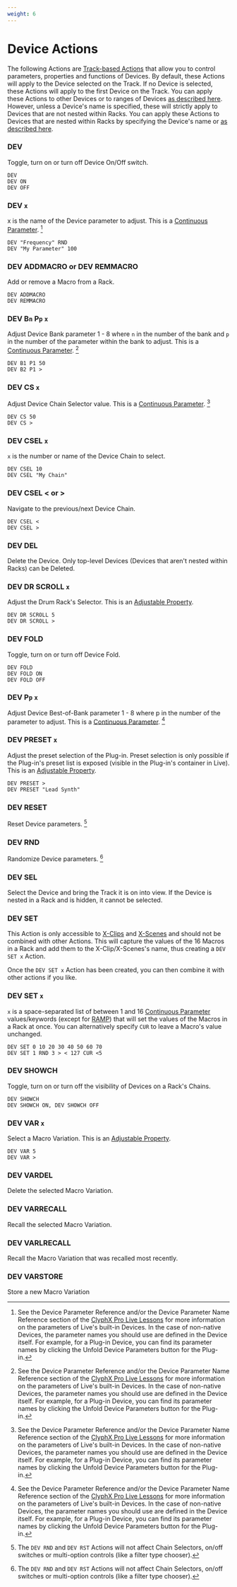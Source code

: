 ```yaml
---
weight: 6
---
```


# Device Actions

The following Actions are [Track-based Actions](/manual/general-action-information/#track-based-actions) that allow you to control parameters, properties and functions of Devices. By default, these Actions will apply to the Device selected on the Track. If no Device is selected, these Actions will apply to the first Device on the Track. You can apply these Actions to other Devices or to ranges of Devices [as described here](/manual/general-action-information/#applying-actions-to-specific-objects-and-ranges). However, unless a Device's name is specified, these will strictly apply to Devices that are not nested within Racks. You can apply these Actions to Devices that are nested within Racks by specifying the Device's name or [as described here](/manual/general-action-information/#applying-actions-to-nested-devices).


### DEV

Toggle, turn on or turn off Device On/Off switch.

```
DEV
DEV ON
DEV OFF
```

### DEV `x`

x is the name of the Device parameter to adjust. This is a [Continuous Parameter](/manual/general-action-information#continuous-parameters). [^1]

```
DEV "Frequency" RND
DEV "My Parameter" 100
```

### DEV ADDMACRO or DEV REMMACRO

Add or remove a Macro from a Rack. 

```
DEV ADDMACRO
DEV REMMACRO
```

### DEV B`n` P`p` `x`

Adjust Device Bank parameter 1 - 8 where `n` in the number of the bank and `p` in the number of the parameter within the bank to adjust. This is a [Continuous Parameter](/manual/general-action-information#continuous-parameters). [^1]

```
DEV B1 P1 50
DEV B2 P1 >
```

### DEV CS `x`

Adjust Device Chain Selector value. This is a [Continuous Parameter](/manual/general-action-information#continuous-parameters). [^1]

```
DEV CS 50
DEV CS >
```

### DEV CSEL `x`

`x` is the number or name of the Device Chain to select. 

```
DEV CSEL 10
DEV CSEL "My Chain"
```

### DEV CSEL < or >

Navigate to the previous/next Device Chain. 

```
DEV CSEL <
DEV CSEL >
```

### DEV DEL 

Delete the Device. Only top-level Devices (Devices that aren't nested within Racks) can be Deleted.

### DEV DR SCROLL `x`

Adjust the Drum Rack's Selector. This is an [Adjustable Property](/manual/general-action-information/#adjustable-properties).

```
DEV DR SCROLL 5
DEV DR SCROLL >
```

### DEV FOLD

Toggle, turn on or turn off Device Fold.

```
DEV FOLD
DEV FOLD ON
DEV FOLD OFF
```

### DEV P`p` `x`

Adjust Device Best-of-Bank parameter 1 - 8 where p in the number of the parameter to adjust. This is a [Continuous Parameter](/manual/general-action-information#continuous-parameters). [^1]

### DEV PRESET `x`

Adjust the preset selection of the Plug-in. Preset selection is only possible if the Plug-in's preset list is exposed (visible in the Plug-in's container in Live). This is an [Adjustable Property](/manual/general-action-information/#adjustable-properties).

```
DEV PRESET >
DEV PRESET "Lead Synth"
```

### DEV RESET

Reset Device parameters. [^2]

### DEV RND

Randomize Device parameters. [^2]

### DEV SEL

Select the Device and bring the Track it is on into view. If the Device is nested in a Rack and is hidden, it cannot be selected.

### DEV SET

This Action is only accessible to [X-Clips](/manual/core-concepts/#x-clips) and [X-Scenes](/manual/core-concepts/#x-scenes) and should not be combined with other Actions. This will capture the values of the 16 Macros in a Rack and add them to the X-Clip/X-Scenes's name, thus creating a `DEV SET x` Action.

Once the `DEV SET x` Action has been created, you can then combine it with other actions if you like.

### DEV SET `x`

`x` is a space-separated list of between 1 and 16 [Continuous Parameter](/manual/general-action-information#continuous-parameters) values/keywords (except for [RAMP](/manual/general-action-information/#ramping-parameters)) that will set the values of the Macros in a Rack at once. You can alternatively specify `CUR` to leave a Macro's value
unchanged.

```
DEV SET 0 10 20 30 40 50 60 70
DEV SET 1 RND 3 > < 127 CUR <5
```

### DEV SHOWCH

Toggle, turn on or turn off the visibility of Devices on a Rack's Chains.

```
DEV SHOWCH
DEV SHOWCH ON, DEV SHOWCH OFF
```

### DEV VAR `x`

Select a Macro Variation. This is an [Adjustable Property](/manual/general-action-information/#adjustable-properties).

```
DEV VAR 5
DEV VAR >
```

### DEV VARDEL

Delete the selected Macro Variation.

### DEV VARRECALL

Recall the selected Macro Variation.

### DEV VARLRECALL

Recall the Macro Variation that was recalled most recently.

### DEV VARSTORE

Store a new Macro Variation



[^1]: See the Device Parameter Reference and/or the Device Parameter Name Reference section of the [ClyphX Pro Live Lessons](/manual/setup/#documentation) for more information on the parameters of Live's built-in Devices. In the case of non-native Devices, the parameter names you should use are defined in the Device itself. For example, for a Plug-in Device, you can find its parameter names by clicking the Unfold Device Parameters button for the Plug-in.

[^2]: The `DEV RND` and `DEV RST` Actions will not affect Chain Selectors, on/off switches or multi-option controls (like a filter type chooser).
